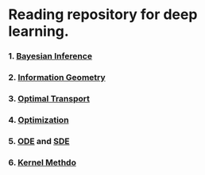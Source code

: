 # Reading repository for deep learning.

### 1. [Bayesian Inference](/Bayesian%20inference/bayes_survey.md)

### 2. [Information Geometry](/Information%20Geometry/info_survey.md)

### 3. [Optimal Transport](/Optimal%20Transport/ot_survey.md)

### 4. [Optimization](/Optimization/opt_survey.md)

### 5. [ODE](/SDE%20and%20ODE/ode_survey.md) and [SDE](/SDE%20and%20ODE/sde_survey.md)

### 6. [Kernel Methdo]()

